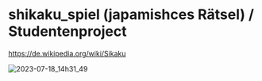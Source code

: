 # shikaku_spiel (japamishces Rätsel) / Studentenproject
https://de.wikipedia.org/wiki/Sikaku

![2023-07-18_14h31_49](https://github.com/iris-inohosa/shikaku_spiel/assets/89853648/dde4a3a7-f9de-453a-a301-2affb199f246)

